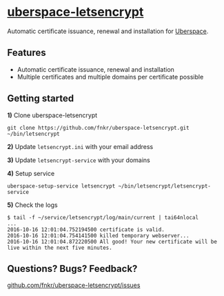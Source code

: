 # [uberspace-letsencrypt](https://github.com/fnkr/uberspace-letsencrypt)

Automatic certificate issuance, renewal and installation for [Uberspace](https://uberspace.de).

## Features

- Automatic certificate issuance, renewal and installation
- Multiple certificates and multiple domains per certificate possible

## Getting started

**1)** Clone uberspace-letsencrypt
```
git clone https://github.com/fnkr/uberspace-letsencrypt.git ~/bin/letsencrypt
```

**2)** Update `letsencrypt.ini` with your email address

**3)** Update `letsencrypt-service` with your domains

**4)** Setup service
```
uberspace-setup-service letsencrypt ~/bin/letsencrypt/letsencrypt-service
```

**5)** Check the logs
```
$ tail -f ~/service/letsencrypt/log/main/current | tai64nlocal
...
2016-10-16 12:01:04.752194500 certificate is valid.
2016-10-16 12:01:04.754141500 killed temporary webserver...
2016-10-16 12:01:04.872220500 All good! Your new certificate will be live within the next five minutes.
```

## Questions? Bugs? Feedback?

[github.com/fnkr/uberspace-letsencrypt/issues](https://github.com/fnkr/uberspace-letsencrypt/issues)
